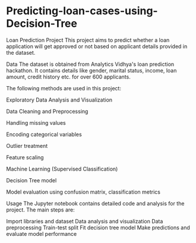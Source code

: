 # Predicting-loan-cases-using-Decision-Tree

Loan Prediction Project
This project aims to predict whether a loan application will get approved or not based on applicant details provided in the dataset.

Data
The dataset is obtained from Analytics Vidhya's loan prediction hackathon. It contains details like gender, marital status, income, loan amount, credit history etc. for over 600 applicants.



The following methods are used in this project:

Exploratory Data Analysis and Visualization

Data Cleaning and Preprocessing

Handling missing values

Encoding categorical variables

Outlier treatment

Feature scaling

Machine Learning (Supervised Classification)

Decision Tree model

Model evaluation using confusion matrix, classification metrics 

Usage
The Jupyter notebook contains detailed code and analysis for the project. The main steps are:

Import libraries and dataset
Data analysis and visualization
Data preprocessing
Train-test split
Fit decision tree model
Make predictions and evaluate model performance



